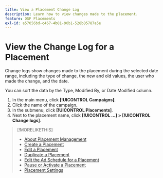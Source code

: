```yaml
---
title: View a Placement Change Log
description: Learn how to view changes made to the placement.
feature: DSP Placements
exl-id: a57056bd-c467-4b81-90b1-528b85787a5e
---
```

# View the Change Log for a Placement

Change logs show changes made to the placement during the selected date range, including the type of change, the new and old values, the user who made the change, and the date.

You can sort the data by the Type, Modified By, or Date Modified column.

1. In the main menu, click **[!UICONTROL Campaigns]**.
1. Click the name of the campaign.
1. In the submenu, click **[!UICONTROL Placements]**.
1. Next to the placement name, click  **[!UICONTROL ...] > [!UICONTROL Change logs]**.

>[!MORELIKETHIS]
>
>* [About Placement Management](placement-about.md)
>* [Create a Placement](placement-create.md)
>* [Edit a Placement](placement-edit.md)
>* [Duplicate a Placement](placement-duplicate.md)
>* [Edit the Ad Schedule for a Placement](placement-edit-ad-schedule.md)
>* [Pause or Activate a Placement](placement-pause-activate.md)
>* [Placement Settings](placement-settings.md)
